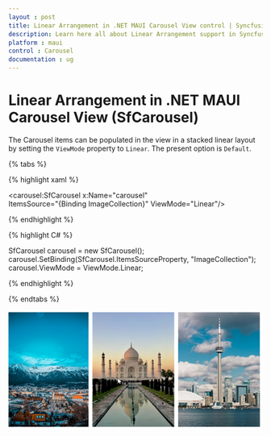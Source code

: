 ```yaml
---
layout : post
title: Linear Arrangement in .NET MAUI Carousel View control | Syncfusion
description: Learn here all about Linear Arrangement support in Syncfusion .NET MAUI Carousel View (SfCarousel) control and more.
platform : maui
control : Carousel
documentation : ug
---
```


# Linear Arrangement in .NET MAUI Carousel View (SfCarousel)

The Carousel items can be populated in the view in a stacked linear layout by setting the `ViewMode` property to `Linear`. The present option is `Default`.

{% tabs %}

{% highlight xaml %}

<carousel:SfCarousel x:Name="carousel"  
                     ItemsSource="{Binding ImageCollection}" 
                     ViewMode="Linear"/>
	
{% endhighlight %}

{% highlight C# %}

SfCarousel carousel = new SfCarousel();
carousel.SetBinding(SfCarousel.ItemsSourceProperty, "ImageCollection");
carousel.ViewMode = ViewMode.Linear;

{% endhighlight %}

{% endtabs %}

![Linear mode](images/linearview.png)



